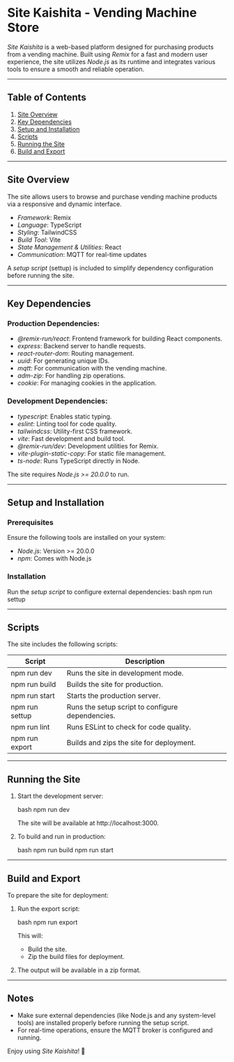# Site Kaishita - Vending Machine Store

*Site Kaishita* is a web-based platform designed for purchasing products from a vending machine. Built using *Remix* for a fast and modern user experience, the site utilizes *Node.js* as its runtime and integrates various tools to ensure a smooth and reliable operation.

---

## Table of Contents

1. [Site Overview](#site-overview)
2. [Key Dependencies](#key-dependencies)
3. [Setup and Installation](#setup-and-installation)
4. [Scripts](#scripts)
5. [Running the Site](#running-the-site)
6. [Build and Export](#build-and-export)

---

## Site Overview

The site allows users to browse and purchase vending machine products via a responsive and dynamic interface.

- *Framework*: Remix
- *Language*: TypeScript
- *Styling*: TailwindCSS
- *Build Tool*: Vite
- *State Management & Utilities*: React
- *Communication*: MQTT for real-time updates

A *setup script* (settup) is included to simplify dependency configuration before running the site.

---

## Key Dependencies

### Production Dependencies:

- *@remix-run/react*: Frontend framework for building React components.
- *express*: Backend server to handle requests.
- *react-router-dom*: Routing management.
- *uuid*: For generating unique IDs.
- *mqtt*: For communication with the vending machine.
- *adm-zip*: For handling zip operations.
- *cookie*: For managing cookies in the application.

### Development Dependencies:

- *typescript*: Enables static typing.
- *eslint*: Linting tool for code quality.
- *tailwindcss*: Utility-first CSS framework.
- *vite*: Fast development and build tool.
- *@remix-run/dev*: Development utilities for Remix.
- *vite-plugin-static-copy*: For static file management.
- *ts-node*: Runs TypeScript directly in Node.

The site requires *Node.js >= 20.0.0* to run.

---

## Setup and Installation

### Prerequisites

Ensure the following tools are installed on your system:

- *Node.js*: Version >= 20.0.0
- *npm*: Comes with Node.js

### Installation

Run the *setup script* to configure external dependencies:
   bash
   npm run settup
   

---

## Scripts

The site includes the following scripts:

| Script           | Description                                      |
| ---------------- | ------------------------------------------------ |
| npm run dev    | Runs the site in development mode.               |
| npm run build  | Builds the site for production.                  |
| npm run start  | Starts the production server.                    |
| npm run settup | Runs the setup script to configure dependencies. |
| npm run lint   | Runs ESLint to check for code quality.           |
| npm run export | Builds and zips the site for deployment.         |

---

## Running the Site

1. Start the development server:

   bash
   npm run dev
   

   The site will be available at http://localhost:3000.

2. To build and run in production:

   bash
   npm run build
   npm run start
   

---

## Build and Export

To prepare the site for deployment:

1. Run the export script:

   bash
   npm run export
   

   This will:

   - Build the site.
   - Zip the build files for deployment.

2. The output will be available in a zip format.

---

## Notes

- Make sure external dependencies (like Node.js and any system-level tools) are installed properly before running the setup script.
- For real-time operations, ensure the MQTT broker is configured and running.

Enjoy using *Site Kaishita*! 🚀